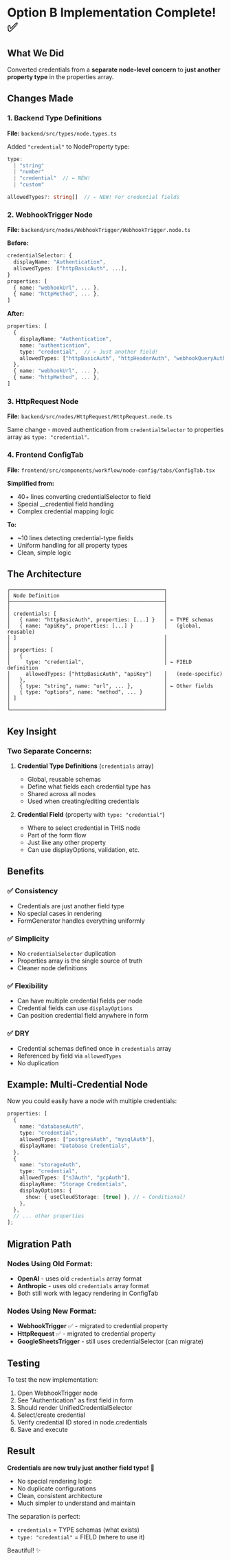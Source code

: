 # Option B Implementation Complete! ✅

## What We Did

Converted credentials from a **separate node-level concern** to **just another property type** in the properties array.

## Changes Made

### 1. Backend Type Definitions

**File:** `backend/src/types/node.types.ts`

Added `"credential"` to NodeProperty type:

```typescript
type:
  | "string"
  | "number"
  | "credential"  // ← NEW!
  | "custom"

allowedTypes?: string[]  // ← NEW! For credential fields
```

### 2. WebhookTrigger Node

**File:** `backend/src/nodes/WebhookTrigger/WebhookTrigger.node.ts`

**Before:**

```typescript
credentialSelector: {
  displayName: "Authentication",
  allowedTypes: ["httpBasicAuth", ...],
}
properties: [
  { name: "webhookUrl", ... },
  { name: "httpMethod", ... },
]
```

**After:**

```typescript
properties: [
  {
    displayName: "Authentication",
    name: "authentication",
    type: "credential",  // ← Just another field!
    allowedTypes: ["httpBasicAuth", "httpHeaderAuth", "webhookQueryAuth"],
  },
  { name: "webhookUrl", ... },
  { name: "httpMethod", ... },
]
```

### 3. HttpRequest Node

**File:** `backend/src/nodes/HttpRequest/HttpRequest.node.ts`

Same change - moved authentication from `credentialSelector` to properties array as `type: "credential"`.

### 4. Frontend ConfigTab

**File:** `frontend/src/components/workflow/node-config/tabs/ConfigTab.tsx`

**Simplified from:**

- 40+ lines converting credentialSelector to field
- Special \_\_credential field handling
- Complex credential mapping logic

**To:**

- ~10 lines detecting credential-type fields
- Uniform handling for all property types
- Clean, simple logic

## The Architecture

```
┌──────────────────────────────────────────────────┐
│ Node Definition                                  │
├──────────────────────────────────────────────────┤
│                                                  │
│ credentials: [                                   │
│   { name: "httpBasicAuth", properties: [...] }   │ ← TYPE schemas
│   { name: "apiKey", properties: [...] }          │   (global, reusable)
│ ]                                                │
│                                                  │
│ properties: [                                    │
│   {                                              │
│     type: "credential",                          │ ← FIELD definition
│     allowedTypes: ["httpBasicAuth", "apiKey"]    │   (node-specific)
│   },                                             │
│   { type: "string", name: "url", ... },          │ ← Other fields
│   { type: "options", name: "method", ... }       │
│ ]                                                │
│                                                  │
└──────────────────────────────────────────────────┘
```

## Key Insight

### Two Separate Concerns:

1. **Credential Type Definitions** (`credentials` array)

   - Global, reusable schemas
   - Define what fields each credential type has
   - Shared across all nodes
   - Used when creating/editing credentials

2. **Credential Field** (property with `type: "credential"`)
   - Where to select credential in THIS node
   - Part of the form flow
   - Just like any other property
   - Can use displayOptions, validation, etc.

## Benefits

### ✅ Consistency

- Credentials are just another field type
- No special cases in rendering
- FormGenerator handles everything uniformly

### ✅ Simplicity

- No `credentialSelector` duplication
- Properties array is the single source of truth
- Cleaner node definitions

### ✅ Flexibility

- Can have multiple credential fields per node
- Credential fields can use `displayOptions`
- Can position credential field anywhere in form

### ✅ DRY

- Credential schemas defined once in `credentials` array
- Referenced by field via `allowedTypes`
- No duplication

## Example: Multi-Credential Node

Now you could easily have a node with multiple credentials:

```typescript
properties: [
  {
    name: "databaseAuth",
    type: "credential",
    allowedTypes: ["postgresAuth", "mysqlAuth"],
    displayName: "Database Credentials",
  },
  {
    name: "storageAuth",
    type: "credential",
    allowedTypes: ["s3Auth", "gcpAuth"],
    displayName: "Storage Credentials",
    displayOptions: {
      show: { useCloudStorage: [true] }, // ← Conditional!
    },
  },
  // ... other properties
];
```

## Migration Path

### Nodes Using Old Format:

- **OpenAI** - uses old `credentials` array format
- **Anthropic** - uses old `credentials` array format
- Both still work with legacy rendering in ConfigTab

### Nodes Using New Format:

- **WebhookTrigger** ✅ - migrated to credential property
- **HttpRequest** ✅ - migrated to credential property
- **GoogleSheetsTrigger** - still uses credentialSelector (can migrate)

## Testing

To test the new implementation:

1. Open WebhookTrigger node
2. See "Authentication" as first field in form
3. Should render UnifiedCredentialSelector
4. Select/create credential
5. Verify credential ID stored in node.credentials
6. Save and execute

## Result

**Credentials are now truly just another field type!** 🎉

- No special rendering logic
- No duplicate configurations
- Clean, consistent architecture
- Much simpler to understand and maintain

The separation is perfect:

- `credentials` = TYPE schemas (what exists)
- `type: "credential"` = FIELD (where to use it)

Beautiful! ✨
